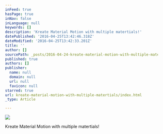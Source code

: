 ```yaml
---
inFeed: true
hasPage: true
inNav: false
inLanguage: null
keywords: []
description: 'Kreate Material Motion with multiple matertials!'
datePublished: '2016-04-25T13:42:46.318Z'
dateModified: '2016-04-25T13:42:33.201Z'
title: ''
author: []
sourcePath: _posts/2016-04-24-kreate-material-motion-with-multiple-matertials.md
published: true
authors: []
publisher:
  name: null
  domain: null
  url: null
  favicon: null
starred: true
url: kreate-material-motion-with-multiple-matertials/index.html
_type: Article

---
```

![](https://the-grid-user-content.s3-us-west-2.amazonaws.com/f4df0c6d-134d-46e2-8b1f-7aaec9937d10.jpg)

Kreate Material Motion with multiple matertials!